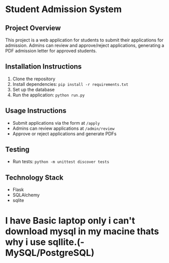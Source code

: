 # Student Admission System

## Project Overview
This project is a web application for students to submit their applications for admission. Admins can review and approve/reject applications, generating a PDF admission letter for approved students.

## Installation Instructions
1. Clone the repository
2. Install dependencies: `pip install -r requirements.txt`
3. Set up the database
4. Run the application: `python run.py`

## Usage Instructions
- Submit applications via the form at `/apply`
- Admins can review applications at `/admin/review`
- Approve or reject applications and generate PDFs

## Testing
- Run tests: `python -m unittest discover tests`

## Technology Stack
- Flask
- SQLAlchemy
- sqlite
# I have Basic laptop only i can't download mysql in my macine thats why i use sqllite.(- MySQL/PostgreSQL)
